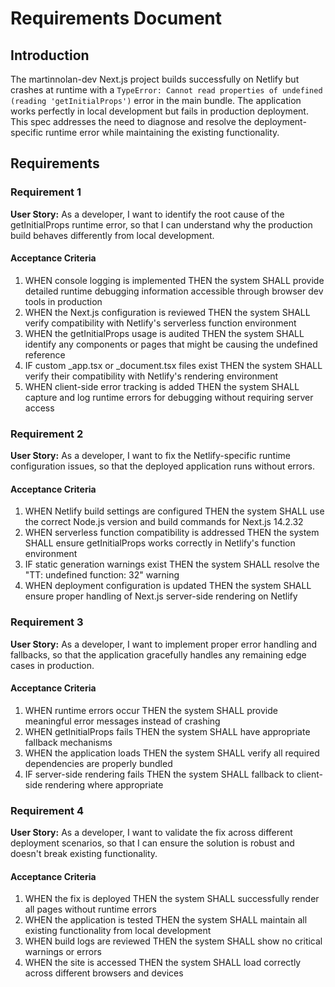 # Requirements Document

## Introduction

The martinnolan-dev Next.js project builds successfully on Netlify but crashes at runtime with a `TypeError: Cannot read properties of undefined (reading 'getInitialProps')` error in the main bundle. The application works perfectly in local development but fails in production deployment. This spec addresses the need to diagnose and resolve the deployment-specific runtime error while maintaining the existing functionality.

## Requirements

### Requirement 1

**User Story:** As a developer, I want to identify the root cause of the getInitialProps runtime error, so that I can understand why the production build behaves differently from local development.

#### Acceptance Criteria

1. WHEN console logging is implemented THEN the system SHALL provide detailed runtime debugging information accessible through browser dev tools in production
2. WHEN the Next.js configuration is reviewed THEN the system SHALL verify compatibility with Netlify's serverless function environment
3. WHEN the getInitialProps usage is audited THEN the system SHALL identify any components or pages that might be causing the undefined reference
4. IF custom \_app.tsx or \_document.tsx files exist THEN the system SHALL verify their compatibility with Netlify's rendering environment
5. WHEN client-side error tracking is added THEN the system SHALL capture and log runtime errors for debugging without requiring server access

### Requirement 2

**User Story:** As a developer, I want to fix the Netlify-specific runtime configuration issues, so that the deployed application runs without errors.

#### Acceptance Criteria

1. WHEN Netlify build settings are configured THEN the system SHALL use the correct Node.js version and build commands for Next.js 14.2.32
2. WHEN serverless function compatibility is addressed THEN the system SHALL ensure getInitialProps works correctly in Netlify's function environment
3. IF static generation warnings exist THEN the system SHALL resolve the "TT: undefined function: 32" warning
4. WHEN deployment configuration is updated THEN the system SHALL ensure proper handling of Next.js server-side rendering on Netlify

### Requirement 3

**User Story:** As a developer, I want to implement proper error handling and fallbacks, so that the application gracefully handles any remaining edge cases in production.

#### Acceptance Criteria

1. WHEN runtime errors occur THEN the system SHALL provide meaningful error messages instead of crashing
2. WHEN getInitialProps fails THEN the system SHALL have appropriate fallback mechanisms
3. WHEN the application loads THEN the system SHALL verify all required dependencies are properly bundled
4. IF server-side rendering fails THEN the system SHALL fallback to client-side rendering where appropriate

### Requirement 4

**User Story:** As a developer, I want to validate the fix across different deployment scenarios, so that I can ensure the solution is robust and doesn't break existing functionality.

#### Acceptance Criteria

1. WHEN the fix is deployed THEN the system SHALL successfully render all pages without runtime errors
2. WHEN the application is tested THEN the system SHALL maintain all existing functionality from local development
3. WHEN build logs are reviewed THEN the system SHALL show no critical warnings or errors
4. WHEN the site is accessed THEN the system SHALL load correctly across different browsers and devices

